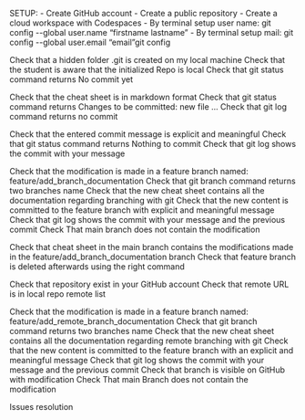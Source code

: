 SETUP:
    - Create GitHub account
    - Create a public repository
    - Create a cloud workspace with Codespaces
    - By terminal setup user name: git config --global user.name “firstname lastname”
    - By terminal setup mail: git config --global user.email “email”git config

Check that a hidden folder .git is created on my local machine
Check that the student is aware that the initialized Repo is local
Check that git status command returns No commit yet

Check that the cheat sheet is in markdown format
Check that git status command returns Changes to be committed: new file ...
Check that git log command returns no commit

Check that the entered commit message is explicit and meaningful
Check that git status command returns Nothing to commit
Check that git log shows the commit with your message

Check that the modification is made in a feature branch named: feature/add_branch_documentation
Check that git branch command returns two branches name
Check that the new cheat sheet contains all the documentation regarding branching with git
Check that the new content is committed to the feature branch with explicit and meaningful message
Check that git log shows the commit with your message and the previous commit
Check That main branch does not contain the modification

Check that cheat sheet in the main branch contains the modifications made in the feature/add_branch_documentation branch
Check that feature branch is deleted afterwards using the right command

Check that repository exist in your GitHub account
Check that remote URL is in local repo remote list

Check that the modification is made in a feature branch named: feature/add_remote_branch_documentation
Check that git branch command returns two branches name
Check that the new cheat sheet contains all the documentation regarding remote branching with git
Check that the new content is committed to the feature branch with an explicit and meaningful message
Check that git log shows the commit with your message and the previous commit
Check that branch is visible on GitHub with modification
Check That main Branch does not contain the modification

Issues resolution
